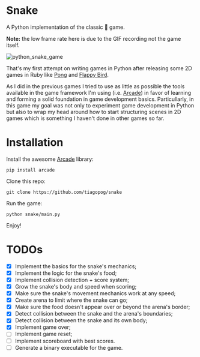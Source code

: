 # Snake

A Python implementation of the classic :snake: game.

**Note:** the low frame rate here is due to the GIF recording not the game itself.

![python_snake_game](https://user-images.githubusercontent.com/760933/95542853-4fff2900-09cd-11eb-804f-6e805fc561c7.gif)

That's my first attempt on writing games in Python after releasing
some 2D games in Ruby like [Pong](https://github.com/tiagopog/pong)
and [Flappy Bird](https://github.com/tiagopog/flappy_bird).

As I did in the previous games I tried to use as little as possible
the tools available in the game framework I'm using (i.e. [Arcade](https://github.com/pythonarcade/arcade))
in favor of learning and forming a solid foundation in game development basics.
Particullarly, in this game my goal was not only to experiment game development in Python
but also to wrap my head around how to start structuring scenes in 2D games which is something
I haven't done in other games so far.

# Installation

Install the awesome [Arcade](https://github.com/pythonarcade/arcade) library:

```
pip install arcade
```

Clone this repo:

```
git clone https://github.com/tiagopog/snake
```

Run the game:

```
python snake/main.py
```

Enjoy!

# TODOs

- [x] Implement the basics for the snake's mechanics;
- [x] Implement the logic for the snake's food;
- [x] Implement collision detection + score system;
- [x] Grow the snake's body and speed when scoring;
- [x] Make sure the snake's movement mechanics work at any speed;
- [x] Create arena to limit where the snake can go;
- [X] Make sure the food doesn't appear over or beyond the arena's border;
- [X] Detect collision between the snake and the arena's boundaries;
- [X] Detect collision between the snake and its own body;
- [X] Implement game over;
- [ ] Implement game reset;
- [ ] Implement scoreboard with best scores.
- [ ] Generate a binary executable for the game.

